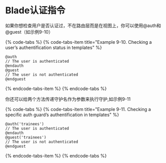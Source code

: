 # Blade认证指令

如果你想检查用户是否认证过，不在路由层而是在视图上，你可以使用@auth和@guest（如示例9-10）

{% code-tabs %}
{% code-tabs-item title="Example 9-10. Checking a user’s authentification status in templates" %}
```text
@auth
// The user is authenticated
@endauth
@guest
// The user is not authenticated
@endguest
```
{% endcode-tabs-item %}
{% endcode-tabs %}

你还可以给两个方法传递守护名作为参数来执行守护,如示例9-11

{% code-tabs %}
{% code-tabs-item title="Example 9-11. Checking a specific auth guard’s authentification in templates" %}
```text
@auth('trainees')
// The user is authenticated
@endauth
@guest('trainees')
// The user is not authenticated
@endguest
```
{% endcode-tabs-item %}
{% endcode-tabs %}

